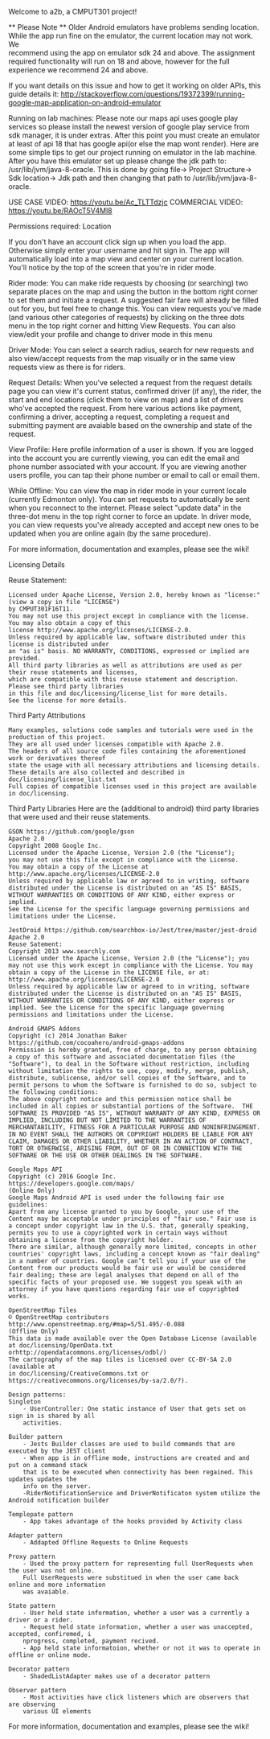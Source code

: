 Welcome to a2b, a CMPUT301 project! 


** Please Note **
Older Android emulators have problems sending location. While the app 
run fine on the emulator, the current location may not work. We        
recommend using the app on emulator sdk 24 and above. The assignment
required functionality will run on 18 and above, however for the full experience we recommend 24 and above.           

If you want details on this issue and how to get it working on older APIs, 
this guide details it: 
http://stackoverflow.com/questions/19372399/running-google-map-application-on-android-emulator

Running on lab machines:
Please note our maps api uses google play services so please install the newest version of google play 
service from sdk manager, it is under extras. After this point you must create an emulator at least of
api 18 that has google api(or else the map wont render). Here are some simple tips to get our project 
running on emulator in the lab machine. After you have this emulator set up please change the jdk path
to: /usr/lib/jvm/java-8-oracle. This is done by going file-> Project Structure-> Sdk location-> Jdk path and 
then changing that path to /usr/lib/jvm/java-8-oracle.

USE CASE VIDEO:
	https://youtu.be/Ac_TLTTdzjc
COMMERCIAL VIDEO:
	https://youtu.be/RAOcT5V4Ml8


Permissions required: 
	Location 

If you don't have an account click sign up when you load the app. Otherwise simply enter your 
username and hit sign in. The app will automatically load into a map view and center on your 
current location. You'll notice by the top of the screen that you're in rider mode. 

Rider mode: 
	You can make ride requests by choosing (or searching) two separate places on the map 
	and using the button in the bottom right corner to set them and initiate a request. 
	A suggested fair fare will already be filled out for you, but feel free to change this. 
	You can view requests you've made (and various other categories of requests) by clicking 
	on the three dots menu in the top right corner and hitting View Requests. You can 
	also view/edit your profile and change to driver mode in this menu

Driver Mode:
	You can select a search radius, search for new requests and also view/accept requests from 
	the map visually or in the same view requests view as there is for riders. 

Request Details:
	When you've selected a request from the request details page you can view it's current status, 
	confirmed driver (if any), the rider, the start and end locations (click them to view on map)
	and a list of drivers who've accepted the request. From here various actions like payment, 
	confirming a driver, accepting a request, completing a request and submitting payment
	are avaiable based on the ownership and state of the request. 

View Profile: 
	Here profile information of a user is shown. If you are logged into the account you are 
	currently viewing, you can edit the email and phone number associated with your account. 
	If you are viewing another users profile, you can tap their phone number or email to call
	or email them. 

While Offline: 
	You can view the map in rider mode in your current locale (currently Edmonton only). 
	You can set requests to automatically be sent when you reconnect to the internet. 
	Please select "update data" in the three-dot menu in the top right corner to force an update. 
	In driver mode, you can view requests you've already accepted and accept new ones to be updated
	when you are online again (by the same procedure). 



For more information, documentation and examples, please see the wiki!



Licensing Details

Reuse Statement:

	Licensed under Apache License, Version 2.0, hereby known as "license:" (view a copy in file "LICENSE")
	by CMPUT301F16T11.
	You may not use this project except in compliance with the license. You may also obtain a copy of this
	license http://www.apache.org/licenses/LICENSE-2.0. 
	Unless required by applicable law, software distributed under this license is distributed under 
	an "as is" basis. NO WARRANTY, CONDITIONS, expressed or implied are provided. 
	All third party libraries as well as attributions are used as per their reuse statements and licenses, 
	which are compatible with this resuse statement and description. Please see third party libraries 
	in this file and doc/licensing/license_list for more details. 
	See the license for more details. 

Third Party Attributions
	
	Many examples, solutions code samples and tutorials were used in the production of this project.
	They are all used under licenses compatible with Apache 2.0. 
	The headers of all source code files containing the aforementioned work or derivatives thereof 
	state the usage with all necessary attributions and licensing details. 
	These details are also collected and described in doc/licensing/license_list.txt
	Full copies of compatible licenses used in this project are available in doc/licensing. 

Third Party Libraries
	Here are the (additional to android) third party libraries that were used and their
	reuse statements. 

	GSON https://github.com/google/gson 
	Apache 2.0
	Copyright 2008 Google Inc.
	Licensed under the Apache License, Version 2.0 (the "License");
	you may not use this file except in compliance with the License.
	You may obtain a copy of the License at
    http://www.apache.org/licenses/LICENSE-2.0
	Unless required by applicable law or agreed to in writing, software
	distributed under the License is distributed on an "AS IS" BASIS,
	WITHOUT WARRANTIES OR CONDITIONS OF ANY KIND, either express or implied.
	See the License for the specific language governing permissions and
	limitations under the License.

	JestDroid https://github.com/searchbox-io/Jest/tree/master/jest-droid
	Apache 2.0 
	Reuse Satement: 
	Copyright 2013 www.searchly.com
	Licensed under the Apache License, Version 2.0 (the "License"); you may not use this work except in compliance with the License. You may obtain a copy of the License in the LICENSE file, or at:
	http://www.apache.org/licenses/LICENSE-2.0
	Unless required by applicable law or agreed to in writing, software distributed under the License is distributed on an "AS IS" BASIS, WITHOUT WARRANTIES OR CONDITIONS OF ANY KIND, either express or implied. See the License for the specific language governing permissions and limitations under the License.

	Android GMAPS Addons
	Copyright (c) 2014 Jonathan Baker https://github.com/cocoahero/android-gmaps-addons
	Permission is hereby granted, free of charge, to any person obtaining a copy of this software and associated documentation files (the "Software"), to deal in the Software without restriction, including without limitation the rights to use, copy, modify, merge, publish, distribute, sublicense, and/or sell copies of the Software, and to permit persons to whom the Software is furnished to do so, subject to the following conditions:
	The above copyright notice and this permission notice shall be included in all copies or substantial portions of the Software.	THE SOFTWARE IS PROVIDED "AS IS", WITHOUT WARRANTY OF ANY KIND, EXPRESS OR IMPLIED, INCLUDING BUT NOT LIMITED TO THE WARRANTIES OF MERCHANTABILITY, FITNESS FOR A PARTICULAR PURPOSE AND NONINFRINGEMENT. IN NO EVENT SHALL THE AUTHORS OR COPYRIGHT HOLDERS BE LIABLE FOR ANY CLAIM, DAMAGES OR OTHER LIABILITY, WHETHER IN AN ACTION OF CONTRACT, TORT OR OTHERWISE, ARISING FROM, OUT OF OR IN CONNECTION WITH THE SOFTWARE OR THE USE OR OTHER DEALINGS IN THE SOFTWARE.

	Google Maps API
	Copyright (c) 2016 Google Inc.
	https://developers.google.com/maps/
	(Online Only)
	Google Maps Android API is used under the following fair use guidelines:
	Apart from any license granted to you by Google, your use of the Content may be acceptable under principles of "fair use." Fair use is a concept under copyright law in the U.S. that, generally speaking, permits you to use a copyrighted work in certain ways without obtaining a license from the copyright holder.
	There are similar, although generally more limited, concepts in other countries' copyright laws, including a concept known as "fair dealing" in a number of countries. Google can’t tell you if your use of the Content from our products would be fair use or would be considered fair dealing; these are legal analyses that depend on all of the specific facts of your proposed use. We suggest you speak with an attorney if you have questions regarding fair use of copyrighted works.

	OpenStreetMap Tiles
	© OpenStreetMap contributors
	http://www.openstreetmap.org/#map=5/51.495/-0.088
	(Offline Only)
	This data is made available over the Open Database License (available at doc/licensing/OpenData.txt orhttp://opendatacommons.org/licenses/odbl/) 
	The cartography of the map tiles is licensed over CC-BY-SA 2.0 (available at 
	in doc/licensing/CreativeCommons.txt or https://creativecommons.org/licenses/by-sa/2.0/?). 

	Design patterns:
	Singleton
		- UserController: One static instance of User that gets set on sign in is shared by all
		activities.

	Builder pattern
		- Jests Builder classes are used to build commands that are executed by the JEST client
		- When app is in offline mode, instructions are created and and put on a command stack 
		that is to be executed when connectivity has been regained. This updates updates the
		info on the server.
		-RiderNotificationService and DriverNotificaton system utilize the Android notification builder 

	Templepate pattern
		- App takes advantage of the hooks provided by Activity class 

	Adapter pattern
		- Addapted Offline Requests to Online Requests
	
	Proxy pattern
		- Used the proxy pattern for representing full UserRequests when the user was not online.
		Full UserRequests were substitued in when the user came back online and more information 
		was avaiable. 

	State pattern
		- User held state information, whether a user was a currently a driver or a rider. 
		- Request held state information, whether a user was unaccepted, accepted, confiremed, i
		nprogress, completed, payment recived.
		- App held state informatoion, whether or not it was to operate in offline or online mode.

	Decorator pattern
		- ShadedListAdapter makes use of a decorator pattern

	Observer pattern
		- Most activities have click listeners which are observers that are observing 
		various UI elements	


For more information, documentation and examples, please see the wiki!


